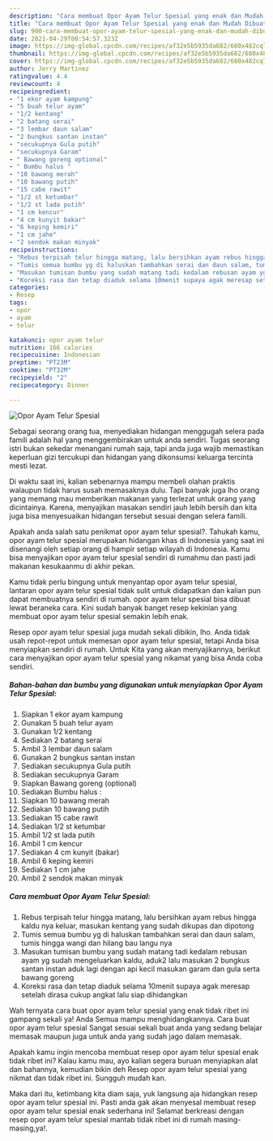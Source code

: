```yaml
---
description: "Cara membuat Opor Ayam Telur Spesial yang enak dan Mudah Dibuat"
title: "Cara membuat Opor Ayam Telur Spesial yang enak dan Mudah Dibuat"
slug: 900-cara-membuat-opor-ayam-telur-spesial-yang-enak-dan-mudah-dibuat
date: 2021-04-29T00:54:57.323Z
image: https://img-global.cpcdn.com/recipes/af32e5b5935da682/680x482cq70/opor-ayam-telur-spesial-foto-resep-utama.jpg
thumbnail: https://img-global.cpcdn.com/recipes/af32e5b5935da682/680x482cq70/opor-ayam-telur-spesial-foto-resep-utama.jpg
cover: https://img-global.cpcdn.com/recipes/af32e5b5935da682/680x482cq70/opor-ayam-telur-spesial-foto-resep-utama.jpg
author: Jerry Martinez
ratingvalue: 4.4
reviewcount: 4
recipeingredient:
- "1 ekor ayam kampung"
- "5 buah telur ayam"
- "1/2 kentang"
- "2 batang serai"
- "3 lembar daun salam"
- "2 bungkus santan instan"
- "secukupnya Gula putih"
- "secukupnya Garam"
- " Bawang goreng optional"
- " Bumbu halus "
- "10 bawang merah"
- "10 bawang putih"
- "15 cabe rawit"
- "1/2 st ketumbar"
- "1/2 st lada putih"
- "1 cm kencur"
- "4 cm kunyit bakar"
- "6 keping kemiri"
- "1 cm jahe"
- "2 sendok makan minyak"
recipeinstructions:
- "Rebus terpisah telur hingga matang, lalu bersihkan ayam rebus hingga kaldu nya keluar, masukan kentang yang sudah dikupas dan dipotong"
- "Tumis semua bumbu yg di haluskan tambahkan serai dan daun salam, tumis hingga wangi dan hilang bau langu nya"
- "Masukan tumisan bumbu yang sudah matang tadi kedalam rebusan ayam yg sudah mengeluarkan kaldu, aduk2 lalu masukan 2 bungkus santan instan aduk lagi dengan api kecil masukan garam dan gula serta bawang goreng"
- "Koreksi rasa dan tetap diaduk selama 10menit supaya agak meresap setelah dirasa cukup angkat lalu siap dihidangkan"
categories:
- Resep
tags:
- opor
- ayam
- telur

katakunci: opor ayam telur 
nutrition: 166 calories
recipecuisine: Indonesian
preptime: "PT23M"
cooktime: "PT32M"
recipeyield: "2"
recipecategory: Dinner

---
```



![Opor Ayam Telur Spesial](https://img-global.cpcdn.com/recipes/af32e5b5935da682/680x482cq70/opor-ayam-telur-spesial-foto-resep-utama.jpg)

Sebagai seorang orang tua, menyediakan hidangan menggugah selera pada famili adalah hal yang menggembirakan untuk anda sendiri. Tugas seorang istri bukan sekedar menangani rumah saja, tapi anda juga wajib memastikan keperluan gizi tercukupi dan hidangan yang dikonsumsi keluarga tercinta mesti lezat.

Di waktu  saat ini, kalian sebenarnya mampu membeli olahan praktis walaupun tidak harus susah memasaknya dulu. Tapi banyak juga lho orang yang memang mau memberikan makanan yang terlezat untuk orang yang dicintainya. Karena, menyajikan masakan sendiri jauh lebih bersih dan kita juga bisa menyesuaikan hidangan tersebut sesuai dengan selera famili. 



Apakah anda salah satu penikmat opor ayam telur spesial?. Tahukah kamu, opor ayam telur spesial merupakan hidangan khas di Indonesia yang saat ini disenangi oleh setiap orang di hampir setiap wilayah di Indonesia. Kamu bisa menyajikan opor ayam telur spesial sendiri di rumahmu dan pasti jadi makanan kesukaanmu di akhir pekan.

Kamu tidak perlu bingung untuk menyantap opor ayam telur spesial, lantaran opor ayam telur spesial tidak sulit untuk didapatkan dan kalian pun dapat membuatnya sendiri di rumah. opor ayam telur spesial bisa dibuat lewat beraneka cara. Kini sudah banyak banget resep kekinian yang membuat opor ayam telur spesial semakin lebih enak.

Resep opor ayam telur spesial juga mudah sekali dibikin, lho. Anda tidak usah repot-repot untuk memesan opor ayam telur spesial, tetapi Anda bisa menyiapkan sendiri di rumah. Untuk Kita yang akan menyajikannya, berikut cara menyajikan opor ayam telur spesial yang nikamat yang bisa Anda coba sendiri.

<!--inarticleads1-->

##### Bahan-bahan dan bumbu yang digunakan untuk menyiapkan Opor Ayam Telur Spesial:

1. Siapkan 1 ekor ayam kampung
1. Gunakan 5 buah telur ayam
1. Gunakan 1/2 kentang
1. Sediakan 2 batang serai
1. Ambil 3 lembar daun salam
1. Gunakan 2 bungkus santan instan
1. Sediakan secukupnya Gula putih
1. Sediakan secukupnya Garam
1. Siapkan  Bawang goreng (optional)
1. Sediakan  Bumbu halus :
1. Siapkan 10 bawang merah
1. Sediakan 10 bawang putih
1. Sediakan 15 cabe rawit
1. Sediakan 1/2 st ketumbar
1. Ambil 1/2 st lada putih
1. Ambil 1 cm kencur
1. Sediakan 4 cm kunyit (bakar)
1. Ambil 6 keping kemiri
1. Sediakan 1 cm jahe
1. Ambil 2 sendok makan minyak




<!--inarticleads2-->

##### Cara membuat Opor Ayam Telur Spesial:

1. Rebus terpisah telur hingga matang, lalu bersihkan ayam rebus hingga kaldu nya keluar, masukan kentang yang sudah dikupas dan dipotong
1. Tumis semua bumbu yg di haluskan tambahkan serai dan daun salam, tumis hingga wangi dan hilang bau langu nya
1. Masukan tumisan bumbu yang sudah matang tadi kedalam rebusan ayam yg sudah mengeluarkan kaldu, aduk2 lalu masukan 2 bungkus santan instan aduk lagi dengan api kecil masukan garam dan gula serta bawang goreng
1. Koreksi rasa dan tetap diaduk selama 10menit supaya agak meresap setelah dirasa cukup angkat lalu siap dihidangkan




Wah ternyata cara buat opor ayam telur spesial yang enak tidak ribet ini gampang sekali ya! Anda Semua mampu menghidangkannya. Cara buat opor ayam telur spesial Sangat sesuai sekali buat anda yang sedang belajar memasak maupun juga untuk anda yang sudah jago dalam memasak.

Apakah kamu ingin mencoba membuat resep opor ayam telur spesial enak tidak ribet ini? Kalau kamu mau, ayo kalian segera buruan menyiapkan alat dan bahannya, kemudian bikin deh Resep opor ayam telur spesial yang nikmat dan tidak ribet ini. Sungguh mudah kan. 

Maka dari itu, ketimbang kita diam saja, yuk langsung aja hidangkan resep opor ayam telur spesial ini. Pasti anda gak akan menyesal membuat resep opor ayam telur spesial enak sederhana ini! Selamat berkreasi dengan resep opor ayam telur spesial mantab tidak ribet ini di rumah masing-masing,ya!.

